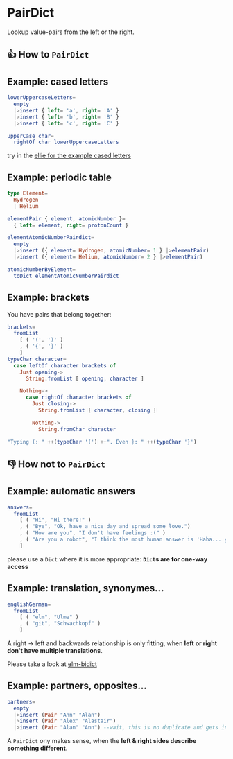 # PairDict
Lookup value-pairs from the left or the right.

## 👍 How to `PairDict`

## Example: cased letters
```elm
lowerUppercaseLetters=
  empty
  |>insert { left= 'a', right= 'A' }
  |>insert { left= 'b', right= 'B' }
  |>insert { left= 'c', right= 'C' }

upperCase char=
  rightOf char lowerUppercaseLetters
```
try in the [ellie for the example cased letters](https://ellie-app.com/bNNjrC6r2TWa1)

## Example: periodic table

```elm
type Element=
  Hydrogen
  | Helium

elementPair { element, atomicNumber }=
  { left= element, right= protonCount }

elementAtomicNumberPairdict=
  empty
  |>insert ({ element= Hydrogen, atomicNumber= 1 } |>elementPair)
  |>insert ({ element= Helium, atomicNumber= 2 } |>elementPair)

atomicNumberByElement=
  toDict elementAtomicNumberPairdict
```

## Example: brackets
You have pairs that belong together:
```elm
brackets=
  fromList
    [ ( '(', ')' )
    , ( '{', '}' )
    ]
typeChar character=
  case leftOf character brackets of
    Just opening->
      String.fromList [ opening, character ]

    Nothing->
      case rightOf character brackets of
        Just closing->
          String.fromList [ character, closing ]

        Nothing->
          String.fromChar character

"Typing (: " ++(typeChar '(') ++". Even }: " ++(typeChar '}')
```

## 👎 How not to `PairDict`

## Example: automatic answers
```elm
answers=
  fromList
    [ ( "Hi", "Hi there!" )
    , ( "Bye", "Ok, have a nice day and spread some love.")
    , ( "How are you", "I don't have feelings :(" )
    , ( "Are you a robot", "I think the most human answer is 'Haha... yes'" )
    ]
```
please use a `Dict` where it is more appropriate: **`Dict`s are for one-way access**

## Example: translation, synonymes...
```elm
englishGerman=
  fromList
    [ ( "elm", "Ulme" )
    , ( "git", "Schwachkopf" )
    ]
```
A right → left and backwards relationship is only fitting,
when **left or right don't have multiple translations**.

Please take a look at [elm-bidict](https://github.com/Janiczek/elm-bidict)

## Example: partners, opposites...
```elm
partners=
  empty
  |>insert (Pair "Ann" "Alan")
  |>insert (Pair "Alex" "Alastair")
  |>insert (Pair "Alan" "Ann") --wait, this is no duplicate and gets inserted?
```
A `PairDict` ony makes sense, when the **left & right sides describe something different**.
